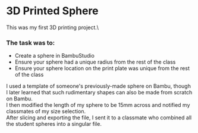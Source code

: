 # 3D Printed Sphere
This was my first 3D printing project.\
### The task was to:
- Create a sphere in BambuStudio
- Ensure your sphere had a unique radius from the rest of the class
- Ensure your sphere location on the print plate was unique from the rest of the class

I used a template of someone's previously-made sphere on Bambu, though I later learned that such rudimentary shapes can also be made from scratch on Bambu.\
I then modified the length of my sphere to be 15mm across and notified my classmates of my size selection.\
After slicing and exporting the file, I sent it to a classmate who combined all the student spheres into a singular file.
